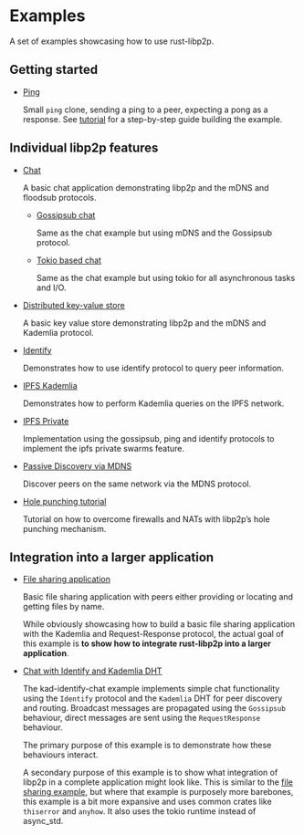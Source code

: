 # Examples

A set of examples showcasing how to use rust-libp2p.

## Getting started

- [Ping](ping.rs)

  Small `ping` clone, sending a ping to a peer, expecting a pong as a response. See
  [tutorial](../src/tutorials/ping.rs) for a step-by-step guide building the example.

## Individual libp2p features

- [Chat](./chat.rs)

   A basic chat application demonstrating libp2p and the mDNS and floodsub protocols.

    - [Gossipsub chat](./gossipsub-chat.rs)

      Same as the chat example but using mDNS and the Gossipsub protocol.

    - [Tokio based chat](./chat-tokio.rs)

      Same as the chat example but using tokio for all asynchronous tasks and I/O.

- [Distributed key-value store](./distributed-key-value-store.rs)

  A basic key value store demonstrating libp2p and the mDNS and Kademlia protocol.

- [Identify](../protocols/identify/examples/identify.rs)

  Demonstrates how to use identify protocol to query peer information.

- [IPFS Kademlia](ipfs-kad.rs)

  Demonstrates how to perform Kademlia queries on the IPFS network.

- [IPFS Private](ipfs-private.rs)

  Implementation using the gossipsub, ping and identify protocols to implement the ipfs private
  swarms feature.

- [Passive Discovery via MDNS](mdns-passive-discovery.rs)

  Discover peers on the same network via the MDNS protocol.
  
- [Hole punching tutorial](https://docs.rs/libp2p/latest/libp2p/tutorials/hole_punching/index.html)

  Tutorial on how to overcome firewalls and NATs with libp2p’s hole punching mechanism.

## Integration into a larger application

- [File sharing application](./file-sharing.rs)

  Basic file sharing application with peers either providing or locating and getting files by name.

  While obviously showcasing how to build a basic file sharing application with the Kademlia and
  Request-Response protocol, the actual goal of this example is **to show how to integrate
  rust-libp2p into a larger application**.

- [Chat with Identify and Kademlia DHT](kad-identify-chat/main.rs)

  The kad-identify-chat example implements simple chat functionality using the `Identify` protocol
  and the `Kademlia` DHT for peer discovery and routing. Broadcast messages are propagated using the
  `Gossipsub` behaviour, direct messages are sent using the `RequestResponse` behaviour.

  The primary purpose of this example is to demonstrate how these behaviours interact.
  
  A secondary purpose of this example is to show what integration of libp2p in a complete
  application might look like. This is similar to the [file sharing example](file-sharing.rs),
  but where that example is purposely more barebones, this example is a bit more expansive and 
  uses common crates like `thiserror` and `anyhow`. It also uses the tokio runtime instead of async_std.
